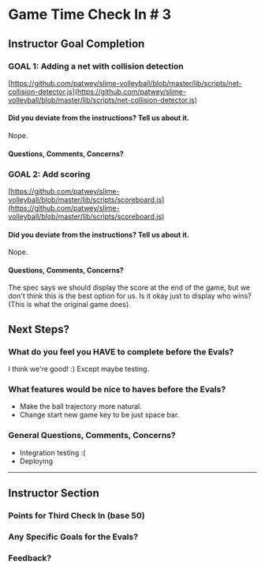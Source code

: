 # Game Time Check In # 3

## Instructor Goal Completion

### GOAL 1: Adding a net with collision detection

[https://github.com/patwey/slime-volleyball/blob/master/lib/scripts/net-collision-detector.js](https://github.com/patwey/slime-volleyball/blob/master/lib/scripts/net-collision-detector.js)

#### Did you deviate from the instructions? Tell us about it.

Nope.

#### Questions, Comments, Concerns?

### GOAL 2: Add scoring

[https://github.com/patwey/slime-volleyball/blob/master/lib/scripts/scoreboard.js](https://github.com/patwey/slime-volleyball/blob/master/lib/scripts/scoreboard.js)

#### Did you deviate from the instructions? Tell us about it.

Nope.

#### Questions, Comments, Concerns?

The spec says we should display the score at the end of the game, but we don't think this is the best option for us. Is it okay just to display who wins? (This is what the original game does).

## Next Steps?

### What do you feel you HAVE to complete before the Evals?

I think we're good! :) Except maybe testing.

### What features would be nice to haves before the Evals?

* Make the ball trajectory more natural.
* Change start new game key to be just space bar.

### General Questions, Comments, Concerns?

* Integration testing :(
* Deploying

-----

## Instructor Section

### Points for Third Check In (base 50)

### Any Specific Goals for the Evals?

### Feedback?
